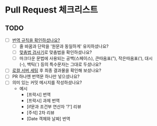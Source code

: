 # Pull Request 체크리스트
## TODO
- [ ] [번역 규칙을 확인하셨나요?](https://github.com/javascript-tutorial/ko.javascript.info#%EB%B2%88%EC%97%AD-%EA%B7%9C%EC%B9%99)
  - [ ] 줄 바꿈과 단락을 '원문과 동일하게' 유지하셨나요?
  - [ ] [맞춤법 검사기](http://speller.cs.pusan.ac.kr/)로 맞춤법을 확인하셨나요?
  - [ ] 마크다운 문법에 사용되는 공백(스페이스), 큰따옴표("), 작은따옴표('), 대시(-), 백틱(`) 등의 특수문자는 그대로 두셨나요?
- [ ] [로컬 서버 세팅](https://github.com/javascript-tutorial/ko.javascript.info/wiki/%EB%A1%9C%EC%BB%AC-%EC%84%9C%EB%B2%84-%EC%84%B8%ED%8C%85%ED%95%98%EA%B8%B0) 후 최종 결과물을 확인해 보셨나요?
- [ ] PR 하나엔 번역문 하나만 넣으셨나요?
- [ ] 의미 있는 커밋 메시지를 작성하셨나요?
  - 예시
    - [프락시] 번역
    - [프락시] 과제 번역
    - [if문과 조건부 연산자 '?'] 리뷰
    - [주석] 2차 리뷰
    - [Date 객체와 날짜] 번역
